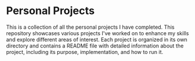 # Personal Projects
This is a collection of all the personal projects I have completed. This repository showcases various projects I've worked on to enhance my skills and explore different areas of interest. Each project is organized in its own directory and contains a README file with detailed information about the project, including its purpose, implementation, and how to run it.

